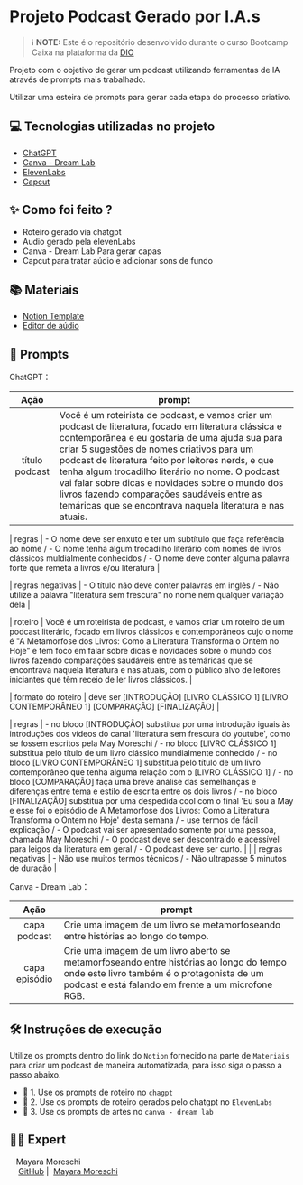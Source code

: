# Projeto Podcast Gerado por I.A.s
 > ℹ️ **NOTE:** Este é o repositório desenvolvido durante o curso Bootcamp Caixa na plataforma da [DIO](https://dio.me)

Projeto com o objetivo de gerar um podcast utilizando ferramentas de IA através de prompts mais trabalhado.

Utilizar uma esteira de prompts para gerar cada etapa do processo criativo.

## 💻 Tecnologias utilizadas no projeto

- [ChatGPT](https://chat.openai.com/) 
- [Canva - Dream Lab](https://www.canva.com/dream-lab/)
- [ElevenLabs](https://beta.elevenlabs.io/)
- [Capcut](https://www.capcut.com/pt-br/)

## ✨ Como foi feito ?

- Roteiro gerado via chatgpt
- Audio gerado pela elevenLabs
- Canva - Dream Lab Para gerar capas
- Capcut para tratar aúdio e adicionar sons de fundo

## 📚 Materiais

- [Notion Template](https://helpful-jump-17b.notion.site/PAS-Podcast-AI-Studio-210489e15d7a4a73b743bb159e45d06f?pvs=4)
- [Editor de aúdio](https://www.capcut.com/editor?from_page=landing_page&__action_from=picture_V%C3%ADdeos%20profissionais%20em%20minutos,%20n%C3%A3o%20em%20horas.)

## 🧠 Prompts

ChatGPT：

|   Ação   | prompt                                                                                                                                                                                                                                                                                                                                                                                      |
| :------: | ------------------------------------------------------------------------------------------------------------------------------------------------------------------------------------------------------------------------------------------------------------------------------ |
| título podcast | Você é um roteirista de podcast, e vamos criar um podcast de literatura, focado em literatura clássica e contemporânea e eu gostaria de uma ajuda sua para criar 5 sugestões de nomes criativos para um podcast de literatura feito por leitores nerds, e que tenha algum trocadilho literário no nome. O podcast vai falar sobre dicas e novidades sobre o mundo dos livros fazendo comparações saudáveis entre as temáricas que se encontrava naquela literatura e nas atuais.

| regras | - O nome deve ser enxuto e ter um subtítulo que faça referência ao nome / - O nome tenha algum trocadilho literário com nomes de livros clássicos muldialmente conhecidos / - O nome deve conter alguma palavra forte que remeta a livros e/ou literatura                                                                                                                                 |

| regras negativas | - O título não deve conter palavras em inglês / - Não utilize a palavra "literatura sem frescura" no nome nem qualquer variação dela                                       |

| roteiro | Você é um roteirista de podcast, e vamos criar um  roteiro de um podcast literário, focado em livros clássicos e contemporâneos cujo o nome é "A Metamorfose dos Livros: Como a Literatura Transforma o Ontem no Hoje" e tem foco em falar sobre dicas e novidades sobre o mundo dos livros fazendo comparações saudáveis entre as temáricas que se encontrava naquela literatura e nas atuais,  com o público alvo de leitores iniciantes que têm receio de ler livros clássicos.                                                                                                               |

| formato do roteiro | deve ser [INTRODUÇÃO] [LIVRO CLÁSSICO 1] [LIVRO CONTEMPORÂNEO 1] [COMPARAÇÃO] [FINALIZAÇÃO]                                                                              |

| regras | - no bloco [INTRODUÇÃO] substitua por uma introdução iguais às introduções dos vídeos do canal 'literatura sem frescura do youtube', como se fossem escritos pela May Moreschi / - no bloco [LIVRO CLÁSSICO 1] substitua pelo título de um livro clássico mundialmente conhecido / - no bloco [LIVRO CONTEMPORÂNEO 1] substitua pelo título de um livro contemporâneo que tenha alguma relação com o [LIVRO CLÁSSICO 1] / - no bloco [COMPARAÇÃO] faça uma breve análise das semelhanças e diferenças entre tema e estilo de escrita entre os dois livros / - no bloco [FINALIZAÇÃO] substitua por uma despedida cool com o final 'Eu sou a May e esse foi o episódio de A Metamorfose dos Livros: Como a Literatura Transforma o Ontem no Hoje' desta semana / - use termos de fácil explicação / - O podcast vai ser apresentado somente por uma pessoa, chamada May Moreschi / - O podcast deve ser descontraído e acessível para leigos da literatura em geral / - O podcast deve ser curto.              |                                                                                                                                                       |
| regras negativas | - Não use muitos termos técnicos / - Não ultrapasse 5 minutos de duração |

Canva - Dream Lab：

|  Ação  | prompt                                                                                 |
| :----: | -------------------------------------------------------------------------------------- |
| capa podcast | Crie uma imagem de um livro se metamorfoseando entre histórias ao longo do tempo.|
| capa episódio | Crie uma imagem de um livro aberto se metamorfoseando entre histórias ao longo do tempo onde este livro também é o protagonista de um podcast e está falando em frente a um microfone RGB.                                                                                              |


## 🛠️ Instruções de execução

Utilize os prompts dentro do link do `Notion` fornecido na parte de `Materiais` para criar um podcast de maneira automatizada, para isso siga o passo a passo abaixo.

- 🤖 1. Use os prompts de roteiro no `chagpt`
- 🤖 2. Use os prompts de roteiro gerados pelo chatgpt no  `ElevenLabs`
- 🤖 3. Use os prompts de artes no `canva - dream lab`

## 👨‍💻 Expert

<p>
    <p>&nbsp&nbsp&nbspMayara Moreschi<br>
    &nbsp&nbsp&nbsp
    <a href="https://github.com/MayMoreschi">
    GitHub</a>&nbsp;|&nbsp;
    <a href="www.linkedin.com/in/

<br/><br/>
<p>

---

⌨️ com 💜 por [Mayara Moreschi](https://github.com/MayMoreschi)

